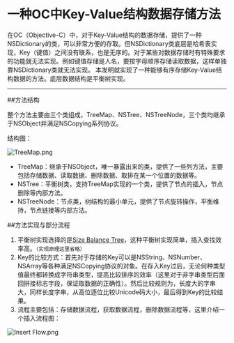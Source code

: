 # 一种OC中Key-Value结构数据存储方法
在OC（Objective-C）中，对于Key-Value结构的数据存储，提供了一种NSDictionary的类，可以非常方便的存取。但NSDictionary类底层是哈希表实现，Key（键值）之间没有联系，也是无序的。对于某些对数据存储时有特殊要求的功能就无法实现。例如键值存储是人名，要按字母顺序存储读取数据，这样单独靠NSDictionary类就无法实现。
本发明就实现了一种能够有序存储Key-Value结构数据的方法。底层数据结构是平衡树实现。

---

##方法结构

整个方法主要由三个类组成，TreeMap、NSTree、NSTreeNode，三个类均继承于NSObject并满足NSCopying系列协议。

结构图：

![TreeMap.png](http://upload-images.jianshu.io/upload_images/2641798-db64033385494d39.png?imageMogr2/auto-orient/strip%7CimageView2/2/w/1240)


- TreeMap：继承于NSObject，唯一暴露出来的类，提供了一些列方法，主要包括存储数据、读取数据、删除数据、取排在某一个位置的数据等。
- NSTree：平衡树类，支持TreeMap实现的一个类，提供了节点的插入，节点删除等内部方法。
- NSTreeNode：节点类，树结构的最小单元，提供了节点旋转操作，平衡维持，节点链接等内部方法。


##方法实现与部分流程

1. 平衡树实现选择的是[Size Balance Tree](http://wcipeg.com/wiki/Size_Balanced_Tree)，这种平衡树实现简单，插入查找效率高。`（实现原理这里省略）`
2. Key的比较方式：首先对于存储的Key可以是NSString、NSNumber、NSArray等各种满足NSCopying协议的对象。在存入Key过后，无论何种类型值最终都转换成字符串类型，提高比较排序的效率（这里对于非字串类型后面回拼接标志字段，保证取数据的正确性）。然后比较规则为，长度大的字串大，同样长度字串，从高位逐位比较Unicode码大小，最后得到Key的比较结果。
3. 流程主要包括：存储数据流程，获取数据流程，删除数据流程等，这里介绍一个插入流程图：

![Insert Flow.png](http://upload-images.jianshu.io/upload_images/2641798-98e7e8e98b50f8d7.png?imageMogr2/auto-orient/strip%7CimageView2/2/w/1240)
